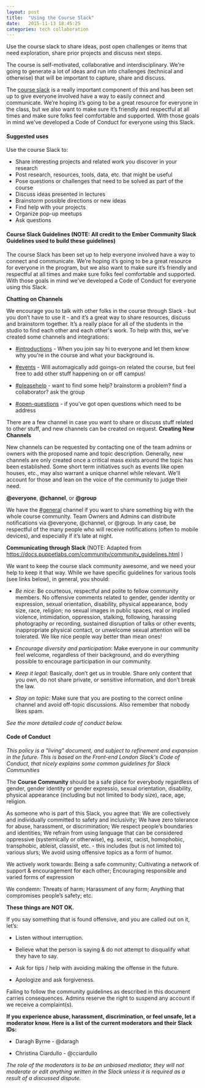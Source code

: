 ```yaml
---
layout: post
title:  "Using the Course Slack"
date:   2015-11-13 18:45:25
categories: tech collaboration
---
```


<p class="message">
  Use the course slack to share ideas, post open challenges or items that need exploration, share prior projects and discuss next steps.
</p>

The course is self-motivated, collaborative and interdisciplinary. We're going to generate a lot of ideas and run into challenges (technical and otherwise) that will be important to capture, share and discuss.

The [course slack]({{site.slack}}) is a really important component of this and has been set up to give everyone involved have a way to easily connect and communicate. We’re hoping it’s going to be a great resource for everyone in the class, but we also want to make sure it’s friendly and respectful at all times and make sure folks feel comfortable and supported. With those goals in mind we've developed a Code of Conduct for everyone using this Slack.

#### Suggested uses

Use the course Slack to:

- Share interesting projects and related work you discover in your research
- Post research, resources, tools, data, etc. that might be useful
- Pose questions or challenges that need to be solved as part of the course
- Discuss ideas presented in lectures 
- Brainstorm possible directions or new ideas
- Find help with your projects
- Organize pop-up meetups
- Ask questions

#### Course Slack Guidelines (NOTE:  All credit to the Ember Community Slack Guidelines used to build these guidelines)

The course Slack has been set up to help everyone involved have a way to connect and communicate. We’re hoping it’s going to be a great resource for everyone in the program, but we also want to make sure it’s friendly and respectful at all times and make sure folks feel comfortable and supported. With those goals in mind we've developed a Code of Conduct for everyone using this Slack.

**Chatting on Channels**

We encourage you to talk with other folks in the course through Slack - but you don’t have to use it - and it’s a great way to share resources, discuss and brainstorm together. It’s a really place for all of the students in the studio to find each other and each other's work. To help with this, we’ve created some channels and integrations: 

* [#introductions]({{site.slack}}/messages/introductions/) - When you join say hi to everyone and let them know why you're in the course and what your background is.

* [#events]({{site.slack}}/messages/events/) - Will automagically add goings-on related the course, but feel free to add other stuff happening on or off campus!

* [#pleasehelp]({{site.slack}}/messages/pleasehelp/) - want to find some help? brainstorm a problem? find a collaborator? ask the group

* [#open-questions]({{site.slack}}/messages/open-questions/) - if you've got open questions which need to be address

There are a few channel in case you want to share or discuss stuff related to other stuff, and new channels can be created on request.
**Creating New Channels**

New channels can be requested by contacting one of the team admins or owners with the proposed name and topic description. Generally, new channels are only created once a critical mass exists around the topic has been established. Some short term initiatives such as events like open houses, etc., may also warrant a unique channel while relevant. We'll account for those and lean on the voice of the community to judge their need.

**@everyone**, **@channel**, or **@group**

We have the [#general](https://designingiot.slack.com/messages/general/) channel if you want to share something big with the whole course community. Team Owners and Admins can distribute notifications via @everyone, @channel, or @group. In any case, be respectful of the many people who will receive notifications (often to mobile devices), and especially if it’s late at night.

**Communicating through Slack** (NOTE:  Adapted from https://docs.puppetlabs.com/community/community_guidelines.html )

We want to keep the course slack community awesome, and we need your help to keep it that way. While we have specific guidelines for various tools (see links below), in general, you should:

* *Be nice:* Be courteous, respectful and polite to fellow community members. No offensive comments related to gender, gender identity or expression, sexual orientation, disability, physical appearance, body size, race, religion; no sexual images in public spaces, real or implied violence, intimidation, oppression, stalking, following, harassing photography or recording, sustained disruption of talks or other events, inappropriate physical contact, or unwelcome sexual attention will be tolerated. We like nice people way better than mean ones!

* *Encourage diversity and participation:* Make everyone in our community feel welcome, regardless of their background, and do everything possible to encourage participation in our community.

* *Keep it legal:* Basically, don’t get us in trouble. Share only content that you own, do not share private, or sensitive information, and don’t break the law.

* *Stay on topic:* Make sure that you are posting to the correct online channel and avoid off-topic discussions. Also remember that nobody likes spam.

*See the more detailed code of conduct below.*

#### Code of Conduct

*This policy is a "living" document, and subject to refinement and expansion in the future. This is based on the Front-end London Slack's Code of Conduct, that nicely explains some common guidelines for Slack Communities*

The **Course Community** should be a safe place for everybody regardless of gender, gender identity or gender expressio, sexual orientation, disability, physical appearance (including but not limited to body size), race, age, religion.

As someone who is part of this Slack, you agree that: We are collectively and individually committed to safety and inclusivity; We have zero tolerance for abuse, harassment, or discrimination; We respect people’s boundaries and identities; We refrain from using language that can be considered oppressive (systemically or otherwise), eg. sexist, racist, homophobic, transphobic, ableist, classist, etc. - this includes (but is not limited to) various slurs; We avoid using offensive topics as a form of humor.

We actively work towards: Being a safe community; Cultivating a network of support & encouragement for each other; Encouraging responsible and varied forms of expression

We condemn: Threats of harm; Harassment of any form; Anything that compromises people’s safety; etc.

**These things are NOT OK.**

If you say something that is found offensive, and you are called out on it, let’s:

* Listen without interruption.

* Believe what the person is saying & do not attempt to disqualify what they have to say.

* Ask for tips / help with avoiding making the offense in the future.

* Apologize and ask forgiveness.

Failing to follow the community guidelines as described in this document carries consequences. Admins reserve the right to suspend any account if we receive a complaint(s).

**If you experience abuse, harassment, discrimination, or feel unsafe, let a moderator know. Here is a list of the current moderators and their Slack IDs:**

* Daragh Byrne - @daragh

* Christina Ciardullo - @cciardullo

*The role of the moderators is to be an unbiased mediator, they will not moderate or edit anything written in the Slack unless it is required as a result of a discussed dispute.*


